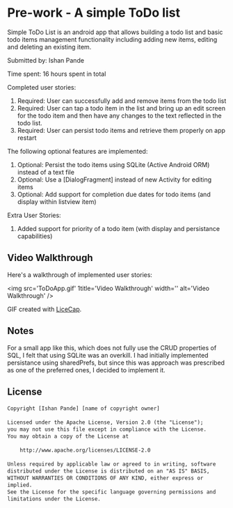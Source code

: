 # Pre-work - A simple ToDo list

Simple ToDo List is an android app that allows building a todo list and basic todo items 
management functionality including adding new items, editing and deleting an existing item.

Submitted by: Ishan Pande

Time spent: 16 hours spent in total

Completed user stories:
1. Required: User can successfully add and remove items from the todo list
2. Required: User can tap a todo item in the list and bring up an edit screen for the todo 
	item and then have any changes to the text reflected in the todo list.
3. Required: User can persist todo items and retrieve them properly on app restart

The following optional features are implemented:
1. Optional: Persist the todo items using SQLite (Active Android ORM) instead of a text file
2. Optional: Use a [DialogFragment] instead of new Activity for editing items
3. Optional: Add support for completion due dates for todo items (and display within listview item)

Extra User Stories:
1. Added support for priority of a todo item (with display and persistance capabilities)

## Video Walkthrough 

Here's a walkthrough of implemented user stories:

<img src='ToDoApp.gif' 1title='Video Walkthrough' width='' alt='Video Walkthrough' />

GIF created with [LiceCap](http://www.cockos.com/licecap/).

## Notes
For a small app like this, which does not fully use the CRUD properties of SQL,
I felt that using SQLite was an overkill. I had initially implemented persistance using
sharedPrefs, but since this was approach was prescribed as one of the preferred ones,
I decided to implement it.


## License

    Copyright [Ishan Pande] [name of copyright owner]

    Licensed under the Apache License, Version 2.0 (the "License");
    you may not use this file except in compliance with the License.
    You may obtain a copy of the License at

        http://www.apache.org/licenses/LICENSE-2.0

    Unless required by applicable law or agreed to in writing, software
    distributed under the License is distributed on an "AS IS" BASIS,
    WITHOUT WARRANTIES OR CONDITIONS OF ANY KIND, either express or implied.
    See the License for the specific language governing permissions and
    limitations under the License.
